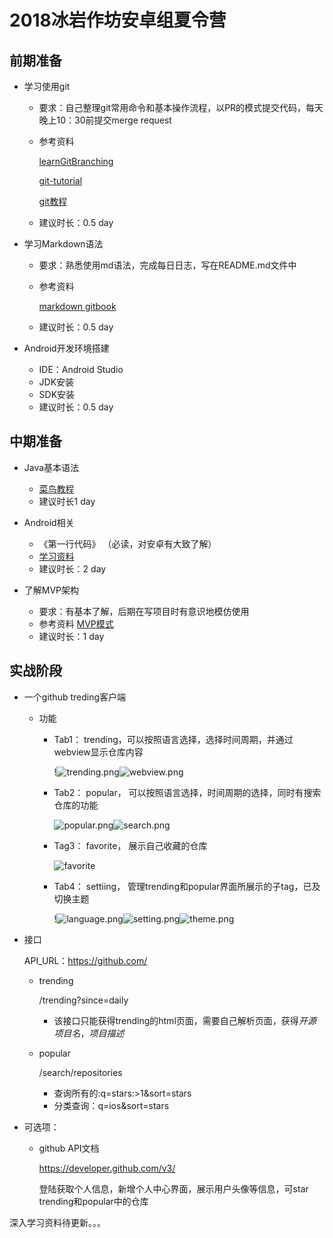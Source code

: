 #    2018冰岩作坊安卓组夏令营

## 前期准备

* 学习使用git

  * 要求：自己整理git常用命令和基本操作流程，以PR的模式提交代码，每天晚上10：30前提交merge request

  * 参考资料

    [learnGitBranching](https://github.com/pcottle/learnGitBranching)

    [git-tutorial](https://git-scm.com/docs/gittutorial)

    [git教程](https://www.liaoxuefeng.com/wiki/0013739516305929606dd18361248578c67b8067c8c017b000)

  * 建议时长：0.5 day

* 学习Markdown语法

  * 要求：熟悉使用md语法，完成每日日志，写在README.md文件中

  * 参考资料

    [markdown gitbook](http://xianbai.me/learn-md/article/syntax/paragraphs-and-line-breaks.html)

  * 建议时长：0.5 day

* Android开发环境搭建

  * IDE：Android Studio
  * JDK安装
  * SDK安装
  * 建议时长：0.5 day



## 中期准备

* Java基本语法
  * [菜鸟教程](http://www.runoob.com/java/java-basic-syntax.html)
  * 建议时长1 day

* Android相关
  * 《第一行代码》 （必读，对安卓有大致了解）
  * [学习资料](https://github.com/open-android/Android)
  * 建议时长：2 day
* 了解MVP架构
  - 要求：有基本了解，后期在写项目时有意识地模仿使用
  - 参考资料
    [MVP模式](http://www.jcodecraeer.com/a/anzhuokaifa/2017/1020/8625.html?1508484926)
  - 建议时长：1 day



## 实战阶段

* 一个github treding客户端

  * 功能

    * Tab1： trending，可以按照语言选择，选择时间周期，并通过webview显示仓库内容

      !![trending.png](https://i.loli.net/2018/07/04/5b3ba1f7ce8cd.png)![webview.png](https://i.loli.net/2018/07/04/5b3ba1f7dd0d3.png)

    * Tab2： popular， 可以按照语言选择，时间周期的选择，同时有搜索仓库的功能

      ![popular.png](https://i.loli.net/2018/07/04/5b3ba1f6afc74.png)![search.png](https://i.loli.net/2018/07/04/5b3ba1f736f2b.png)

    * Tag3： favorite， 展示自己收藏的仓库

      ![favorite](https://i.loli.net/2018/07/04/5b3ba324388d4.png)

    * Tab4： settiing， 管理trending和popular界面所展示的子tag，已及切换主题

      !![language.png](https://i.loli.net/2018/07/04/5b3ba1f61a0f1.png)![setting.png](https://i.loli.net/2018/07/04/5b3ba1f736e04.png)![theme.png](https://i.loli.net/2018/07/04/5b3ba1f73994f.png)

* 接口 

  API_URL：https://github.com/

  * trending

    /trending?since=daily  

    * 该接口只能获得trending的html页面，需要自己解析页面，获得*开源项目名*，*项目描述*

  * popular

    /search/repositories

    - 查询所有的:q=stars:>1&sort=stars
    - 分类查询：q=ios&sort=stars 

* 可选项：

  * github API文档

    https://developer.github.com/v3/

    登陆获取个人信息，新增个人中心界面，展示用户头像等信息，可star　trending和popular中的仓库



深入学习资料待更新。。。